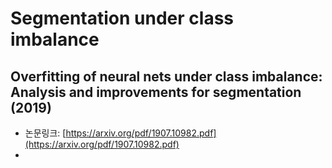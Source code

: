 # Segmentation under class imbalance

## Overfitting of neural nets under class imbalance: Analysis and improvements for segmentation \(2019\)

* 논문링크: [https://arxiv.org/pdf/1907.10982.pdf](https://arxiv.org/pdf/1907.10982.pdf)
* 
